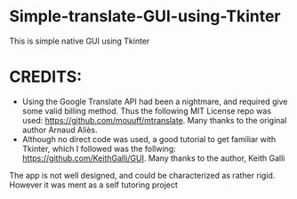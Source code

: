 # Simple-translate-GUI-using-Tkinter
This is simple native GUI using Tkinter

# CREDITS:
* Using the Google Translate API had been a nightmare, and required give some valid billing method. Thus the following MIT License repo was used: https://github.com/mouuff/mtranslate. Many thanks to the original author Arnaud Aliès.
* Although no direct code was used, a good tutorial to get familiar with Tkinter, which I followed was the follwing: https://github.com/KeithGalli/GUI. Many thanks to the author, Keith Galli

The app is not well designed, and could be characterized as rather rigid. However it was ment as a self tutoring project
